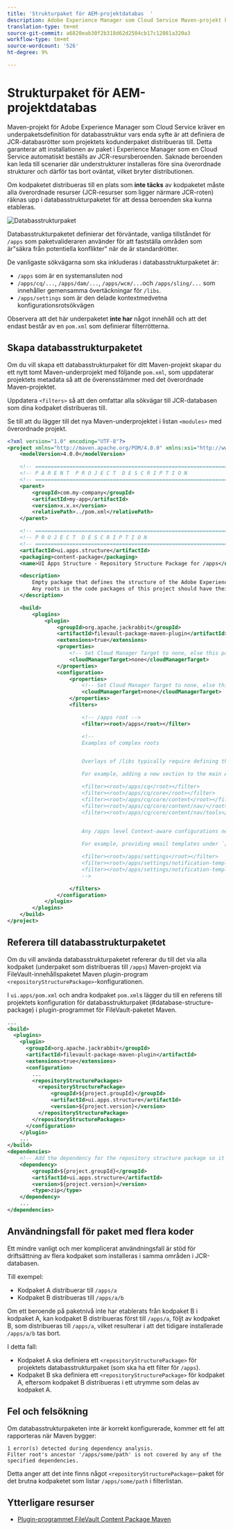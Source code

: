 ```yaml
---
title: 'Strukturpaket för AEM-projektdatabas  '
description: Adobe Experience Manager som Cloud Service Maven-projekt kräver en definition av underpaketet Databasstruktur vars enda syfte är att definiera de JCR-databasrötter som projektets Code-underpaket distribueras till.
translation-type: tm+mt
source-git-commit: a6820eab30f2b318d62d2504cb17c12081a320a3
workflow-type: tm+mt
source-wordcount: '526'
ht-degree: 9%

---
```



# Strukturpaket för AEM-projektdatabas

Maven-projekt för Adobe Experience Manager som Cloud Service kräver en underpaketsdefinition för databasstruktur vars enda syfte är att definiera de JCR-databasrötter som projektets kodunderpaket distribueras till. Detta garanterar att installationen av paket i Experience Manager som en Cloud Service automatiskt beställs av JCR-resursberoenden. Saknade beroenden kan leda till scenarier där understrukturer installeras före sina överordnade strukturer och därför tas bort oväntat, vilket bryter distributionen.

Om kodpaketet distribueras till en plats som **inte täcks** av kodpaketet måste alla överordnade resurser (JCR-resurser som ligger närmare JCR-roten) räknas upp i databasstrukturpaketet för att dessa beroenden ska kunna etableras.

![Databasstrukturpaket](./assets/repository-structure-packages.png)

Databasstrukturpaketet definierar det förväntade, vanliga tillståndet för `/apps` som paketvalideraren använder för att fastställa områden som är&quot;säkra från potentiella konflikter&quot; när de är standardrötter.

De vanligaste sökvägarna som ska inkluderas i databasstrukturpaketet är:

+ `/apps` som är en systemansluten nod
+ `/apps/cq/...`,  `/apps/dam/...`,  `/apps/wcm/...`och  `/apps/sling/...` som innehåller gemensamma övertäckningar för  `/libs`.
+ `/apps/settings` som är den delade kontextmedvetna konfigurationsrotsökvägen

Observera att det här underpaketet **inte har** något innehåll och att det endast består av en `pom.xml` som definierar filterrötterna.

## Skapa databasstrukturpaketet

Om du vill skapa ett databasstrukturpaket för ditt Maven-projekt skapar du ett nytt tomt Maven-underprojekt med följande `pom.xml`, som uppdaterar projektets metadata så att de överensstämmer med det överordnade Maven-projektet.

Uppdatera `<filters>` så att den omfattar alla sökvägar till JCR-databasen som dina kodpaket distribueras till.

Se till att du lägger till det nya Maven-underprojektet i listan `<modules>` med överordnade projekt.

```xml
<?xml version="1.0" encoding="UTF-8"?>
<project xmlns="http://maven.apache.org/POM/4.0.0" xmlns:xsi="http://www.w3.org/2001/XMLSchema-instance" xsi:schemaLocation="http://maven.apache.org/POM/4.0.0 http://maven.apache.org/maven-v4_0_0.xsd">
    <modelVersion>4.0.0</modelVersion>

    <!-- ====================================================================== -->
    <!-- P A R E N T  P R O J E C T  D E S C R I P T I O N                      -->
    <!-- ====================================================================== -->
    <parent>
        <groupId>com.my-company</groupId>
        <artifactId>my-app</artifactId>
        <version>x.x.x</version>
        <relativePath>../pom.xml</relativePath>
    </parent>

    <!-- ====================================================================== -->
    <!-- P R O J E C T  D E S C R I P T I O N                                   -->
    <!-- ====================================================================== -->
    <artifactId>ui.apps.structure</artifactId>
    <packaging>content-package</packaging>
    <name>UI Apps Structure - Repository Structure Package for /apps</name>

    <description>
        Empty package that defines the structure of the Adobe Experience Manager repository the code packages in this project deploy into.
        Any roots in the code packages of this project should have their parent enumerated in the filters list below.
    </description>

    <build>
        <plugins>
            <plugin>
                <groupId>org.apache.jackrabbit</groupId>
                <artifactId>filevault-package-maven-plugin</artifactId>
                <extensions>true</extensions>
                <properties>
                    <!-- Set Cloud Manager Target to none, else this package will be deployed and remove all defined filter roots -->
                    <cloudManagerTarget>none</cloudManagerTarget>
                </properties>
                <configuration>
                    <properties>
                        <!-- Set Cloud Manager Target to none, else this package will be deployed and remove all defined filter roots -->
                        <cloudManagerTarget>none</cloudManagerTarget>
                    </properties>
                    <filters>

                        <!-- /apps root -->
                        <filter><root>/apps</root></filter>

                        <!--
                        Examples of complex roots


                        Overlays of /libs typically require defining the overlayed structure, at each level here.

                        For example, adding a new section to the main AEM Tools navigation, necessitates the following rules:

                        <filter><root>/apps/cq</root></filter>
                        <filter><root>/apps/cq/core</root></filter>
                        <filter><root>/apps/cq/core/content</root></filter>
                        <filter><root>/apps/cq/core/content/nav/</root></filter>
                        <filter><root>/apps/cq/core/content/nav/tools</root></filter>


                        Any /apps level Context-aware configurations need to enumerated here. 
                        
                        For example, providing email templates under `/apps/settings/notification-templates/com.day.cq.replication` necessitates the following rules:

                        <filter><root>/apps/settings</root></filter>
                        <filter><root>/apps/settings/notification-templates</root></filter>
                        <filter><root>/apps/settings/notification-templates/com.day.cq.replication</root></filter>
                        -->

                    </filters>
                </configuration>
            </plugin>
        </plugins>
    </build>
</project>
```

## Referera till databasstrukturpaketet

Om du vill använda databasstrukturpaketet refererar du till det via alla kodpaket (underpaket som distribueras till `/apps`) Maven-projekt via FileVault-innehållspaketet Maven plugin-program `<repositoryStructurePackage>`-konfigurationen.

I `ui.apps/pom.xml` och andra kodpaket `pom.xml`s lägger du till en referens till projektets konfiguration för databasstrukturpaket (#database-structure-package) i plugin-programmet för FileVault-paketet Maven.

```xml
...
<build>
  <plugins>
    <plugin>
      <groupId>org.apache.jackrabbit</groupId>
      <artifactId>filevault-package-maven-plugin</artifactId>
      <extensions>true</extensions>
      <configuration>
        ...
        <repositoryStructurePackages>
          <repositoryStructurePackage>
              <groupId>${project.groupId}</groupId>
              <artifactId>ui.apps.structure</artifactId>
              <version>${project.version}</version>
          </repositoryStructurePackage>
        </repositoryStructurePackages>
      </configuration>
    </plugin>
    ...
</build>
<dependencies>
    <!-- Add the dependency for the repository structure package so it resolves -->
    <dependency>
        <groupId>${project.groupId}</groupId>
        <artifactId>ui.apps.structure</artifactId>
        <version>${project.version}</version>
        <type>zip</type>
    </dependency>
    ...
</dependencies>
```

## Användningsfall för paket med flera koder

Ett mindre vanligt och mer komplicerat användningsfall är stöd för driftsättning av flera kodpaket som installeras i samma områden i JCR-databasen.

Till exempel:

+ Kodpaket A distribuerar till `/apps/a`
+ Kodpaket B distribueras till `/apps/a/b`

Om ett beroende på paketnivå inte har etablerats från kodpaket B i kodpaket A, kan kodpaket B distribueras först till `/apps/a`, följt av kodpaket B, som distribueras till `/apps/a`, vilket resulterar i att det tidigare installerade `/apps/a/b` tas bort.

I detta fall:

+ Kodpaket A ska definiera ett `<repositoryStructurePackage>` för projektets databasstrukturpaket (som ska ha ett filter för `/apps`).
+ Kodpaket B ska definiera ett `<repositoryStructurePackage>` för kodpaket A, eftersom kodpaket B distribueras i ett utrymme som delas av kodpaket A.

## Fel och felsökning

Om databasstrukturpaketen inte är korrekt konfigurerade, kommer ett fel att rapporteras när Maven bygger:

```
1 error(s) detected during dependency analysis.
Filter root's ancestor '/apps/some/path' is not covered by any of the specified dependencies.
```

Detta anger att det inte finns något `<repositoryStructurePackage>`-paket för det brutna kodpaketet som listar `/apps/some/path` i filterlistan.

## Ytterligare resurser

+ [Plugin-programmet FileVault Content Package Maven](http://jackrabbit.apache.org/filevault-package-maven-plugin/)
